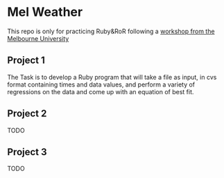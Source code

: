 # Mel Weather
This repo is only for practicing Ruby&RoR following a [workshop from the Melbourne University](https://github.com/TouchFishKing/SWEN30006-2015-SEM1)
## Project 1
The Task is to develop a Ruby program that will take a file as input, in cvs format containing times and data values, and perform a variety of regressions on the data and come up with an equation of best fit.
## Project 2
TODO
## Project 3
TODO
